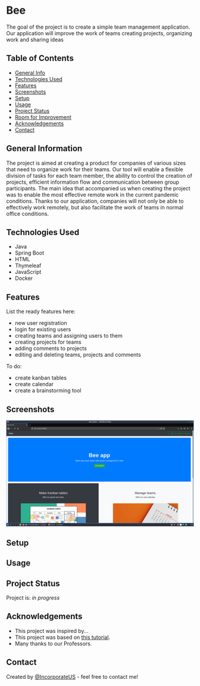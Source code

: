 # Bee
The goal of the project is to create a simple team management application. Our application will improve the work of teams creating projects, organizing work and sharing ideas

## Table of Contents
* [General Info](#general-information)
* [Technologies Used](#technologies-used)
* [Features](#features)
* [Screenshots](#screenshots)
* [Setup](#setup)
* [Usage](#usage)
* [Project Status](#project-status)
* [Room for Improvement](#room-for-improvement)
* [Acknowledgements](#acknowledgements)
* [Contact](#contact)
<!-- * [License](#license) -->


## General Information
The project is aimed at creating a product for companies of various sizes that need to organize work for their teams. Our tool will enable a flexible division of tasks for each team member, the ability to control the creation of projects, efficient information flow and communication between group participants. The main idea that accompanied us when creating the project was to enable the most effective remote work in the current pandemic conditions. Thanks to our application, companies will not only be able to effectively work remotely, but also facilitate the work of teams in normal office conditions.
<!-- You don't have to answer all the questions - just the ones relevant to your project. -->


## Technologies Used
- Java
- Spring Boot
- HTML
- Thymeleaf
- JavaScript
- Docker


## Features
List the ready features here:
- new user registration
- login for existing users
- creating teams and assigning users to them
- creating projects for teams
- adding comments to projects
- editing and deleting teams, projects and comments

To do:
- create kanban tables
- create calendar
- create a brainstorming tool


## Screenshots
![Start page](./img/welcome.png)
<!-- If you have screenshots you'd like to share, include them here. -->


## Setup
<!-- To run our program, clone this repository to your Linux system. Then write a commands -->


## Usage
<!--How does one go about using it?--!>
<!--Provide various use cases and code examples here.-->

<!--`write-your-code-here`-->


## Project Status
Project is: _in progress_


<!-- ## Room for Improvement-->
<!--Include areas you believe need improvement / could be improved. Also add TODOs for future development.-->

<!--Room for improvement:--!>
<!--- Improvement to be done 1-->
<!--- Improvement to be done 2-->

<!--To do:-->
<!--- Feature to be added 1-->
<!--- Feature to be added 2-->


## Acknowledgements
- This project was inspired by...
- This project was based on [this tutorial](https://spring.io/guides).
- Many thanks to our Professors.


## Contact
Created by [@IncorporateUS](https://www.incorpoateus.pl/) - feel free to contact me!

